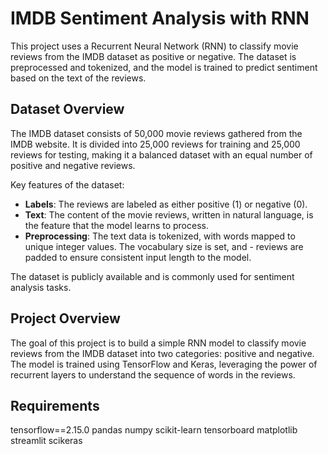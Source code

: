 # IMDB Sentiment Analysis with RNN

This project uses a Recurrent Neural Network (RNN) to classify movie reviews from the IMDB dataset as positive or negative. The dataset is preprocessed and tokenized, and the model is trained to predict sentiment based on the text of the reviews.

## Dataset Overview
The IMDB dataset consists of 50,000 movie reviews gathered from the IMDB website. It is divided into 25,000 reviews for training and 25,000 reviews for testing, making it a balanced dataset with an equal number of positive and negative reviews.

Key features of the dataset:

- **Labels**: The reviews are labeled as either positive (1) or negative (0).
- **Text**: The content of the movie reviews, written in natural language, is the feature that the model learns to process.
- **Preprocessing**: The text data is tokenized, with words mapped to unique integer values. The vocabulary size is set, and - reviews are padded to ensure consistent input length to the model.

The dataset is publicly available and is commonly used for sentiment analysis tasks.

## Project Overview
The goal of this project is to build a simple RNN model to classify movie reviews from the IMDB dataset into two categories: positive and negative. The model is trained using TensorFlow and Keras, leveraging the power of recurrent layers to understand the sequence of words in the reviews.

## Requirements
tensorflow==2.15.0
pandas 
numpy 
scikit-learn
tensorboard
matplotlib
streamlit
scikeras
